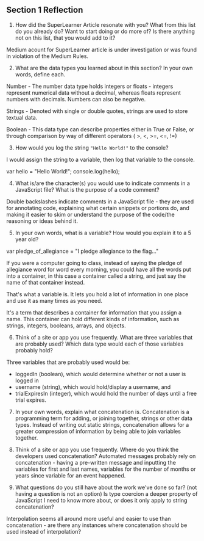 ## Section 1 Reflection

1. How did the SuperLearner Article resonate with you? What from this list do you already do? Want to start doing or do more of? Is there anything not on this list, that you would add to it?

Medium acount for SuperLearner article is under investigation or was found in violation of the Medium Rules.

2. What are the data types you learned about in this section? In your own words, define each.

Number - The number data type holds integers or floats - integers represent numerical data without a decimal, whereas floats represent numbers with decimals. Numbers can also be negative.

Strings - Denoted with single or double quotes, strings are used to store textual data.

Boolean - This data type can describe properties either in True or False, or through comparison by way of different operators ( >, <, >=, <=, !=)

3. How would you log the string `"Hello World!"` to the console?

I would assign the string to a variable, then log that variable to the console.

var hello = "Hello World!";
console.log(hello);

4. What is/are the character(s) you would use to indicate comments in a JavaScript file? What is the purpose of a code comment?

Double backslashes indicate comments in a JavaScript file - they are used for annotating code, explaining what certain
snippets or portions do, and making it easier to skim or understand the purpose of the code/the reasoning or ideas behind it.

5. In your own words, what is a variable? How would you explain it to a 5 year old?

var pledge_of_allegiance = "I pledge allegiance to the flag..."

If you were a computer going to class, instead of saying the pledge of allegiance word for word every morning, you could have all
the words put into a container, in this case a container called a string, and just say the name of that container instead.

That's what a variable is. It lets you hold a lot of information in one place and use it as many times as you need.

It's a term that describes a container for information that you assign a name. This container can hold
different kinds of information, such as strings, integers, booleans, arrays, and objects.


6. Think of a site or app you use frequently. What are three variables that are probably used? Which data type would each of those variables probably hold?

Three variables that are probably used would be:
- loggedIn (boolean), which would determine whether or not a user is logged in
- username (string), which would hold/display a username, and
- trialExpiresIn (integer), which would hold the number of days until a free trial expires.

7. In your own words, explain what concatenation is.
Concatenation is a programming term for adding, or joining together, strings or other data types. Instead of writing out static
strings, concatenation allows for a greater compression of information by being able to join variables together.

8. Think of a site or app you use frequently. Where do you think the developers used concatenation?
Automated messages probably rely on concatenation - having a pre-written message and inputting the variables for first and last names, variables for the number of months or years since variable for an event happened.

9. What questions do you still have about the work we've done so far? (not having a question is not an option)
Is type coercion a deeper property of JavaScript I need to know more about, or does it only apply to string concatenation?

Interpolation seems all around more useful and easier to use than concatenation - are there any instances where concatenation should
be used instead of interpolation?
